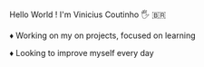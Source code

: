Hello World ! I'm Vinicius Coutinho :raised_hand_with_fingers_splayed: :brazil:	

 :diamonds: Working on my on projects, focused on learning 
  
 :diamonds: Looking to improve myself every day
  
